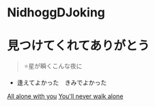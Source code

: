 <!-- ![logo](static/png/inori.jpg ':size=100x100') -->

# NidhoggDJoking

# 見つけてくれてありがとう

> ⭐星が瞬くこんな夜に

* 逢えてよかった　きみでよかった


[All alone with you](https://nidhoggdjoking.gitee.io/eternal)
[You'll never walk alone](README)

<!-- ![](static/png/inori.jpg ':size=100x100') -->

<!-- 背景色 -->
<!-- ![color](#f0f0f0) -->